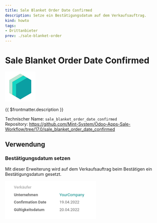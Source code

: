 ```yaml
---
title: Sale Blanket Order Date Confirmed
description: Setze ein Bestätigungsdatum auf dem Verkaufsauftrag.
kind: howto
tags:
- Drittanbieter
prev: ./sale-blanket-order
---
```

# Sale Blanket Order Date Confirmed
![icon_oms_box](attachments/icons_odoo_mint_system.png)

{{ $frontmatter.description }}

Technischer Name: `sale_blanket_order_date_confirmed`\
Repository: <https://github.com/Mint-System/Odoo-Apps-Sale-Workflow/tree/17.0/sale_blanket_order_date_confirmed>

## Verwendung

### Bestätigungsdatum setzen

Mit dieser Erweiterung wird auf dem Verkaufsauftrag beim Bestätigen ein Bestätigungsdatum gesetzt.

![](attachments/Sale%20Blanket%20Order%20Date%20Confirmed.png)